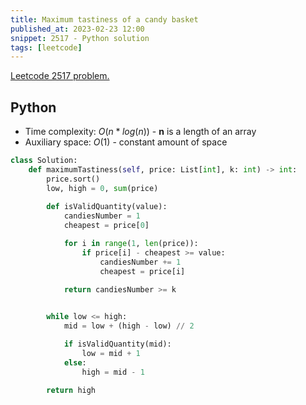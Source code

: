 ```yaml
---
title: Maximum tastiness of a candy basket
published_at: 2023-02-23 12:00
snippet: 2517 - Python solution
tags: [leetcode]
---
```


[Leetcode 2517 problem.](https://leetcode.com/problems/maximum-tastiness-of-candy-basket/)

## Python

- Time complexity: $O(n * log(n))$ - **n** is a length of an array
- Auxiliary space: $O(1)$ - constant amount of space

```python
class Solution:
    def maximumTastiness(self, price: List[int], k: int) -> int:
        price.sort()
        low, high = 0, sum(price)
        
        def isValidQuantity(value):
            candiesNumber = 1
            cheapest = price[0]

            for i in range(1, len(price)):
                if price[i] - cheapest >= value:
                    candiesNumber += 1
                    cheapest = price[i]

            return candiesNumber >= k

        
        while low <= high:
            mid = low + (high - low) // 2

            if isValidQuantity(mid):
                low = mid + 1
            else:
                high = mid - 1

        return high
```